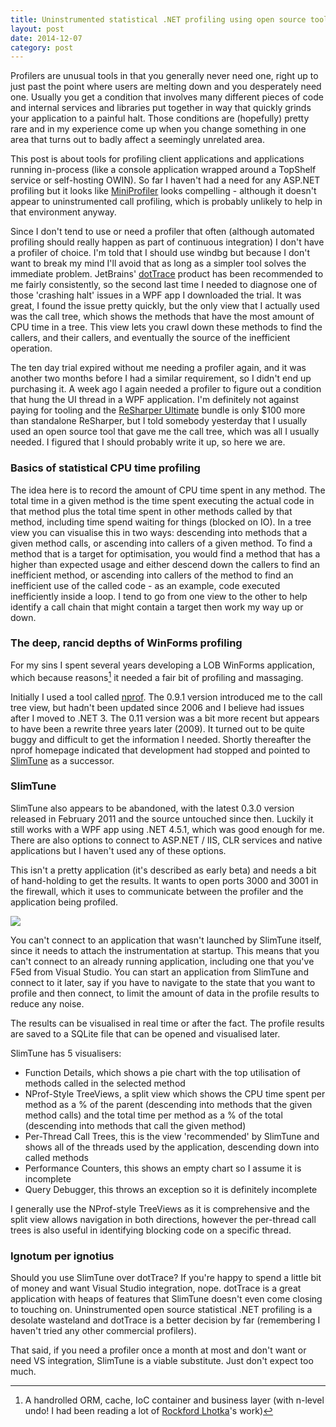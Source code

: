 ```yaml
---
title: Uninstrumented statistical .NET profiling using open source tools
layout: post
date: 2014-12-07
category: post
---
```


Profilers are unusual tools in that you generally never need one, right up to just past the point where users are melting down and you desperately need one. Usually you get a condition that involves many different pieces of code and internal services and libraries put together in way that quickly grinds your application to a painful halt. Those conditions are (hopefully) pretty rare and in my experience come up when you change something in one area that turns out to badly affect a seemingly unrelated area.

This post is about tools for profiling client applications and applications running in-process (like a console application wrapped around a TopShelf service or self-hosting OWIN). So far I haven't had a need for any ASP.NET profiling but it looks like [MiniProfiler](http://miniprofiler.com/) looks compelling - although it doesn't appear to uninstrumented call profiling, which is probably unlikely to help in that environment anyway.

Since I don't tend to use or need a profiler that often (although automated profiling should really happen as part of continuous integration) I don't have a profiler of choice. I'm told that I should use windbg but because I don't want to break my mind I'll avoid that as long as a simpler tool solves the immediate problem. JetBrains' [dotTrace](https://www.jetbrains.com/profiler/) product has been recommended to me fairly consistently, so the second last time I needed to diagnose one of those 'crashing halt' issues in a WPF app I downloaded the trial. It was great, I found the issue pretty quickly, but the only view that I actually used was the call tree, which shows the methods that have the most amount of CPU time in a tree. This view lets you crawl down these methods to find the callers, and their callers, and eventually the source of the inefficient operation.

The ten day trial expired without me needing a profiler again, and it was another two months before I had a similar requirement, so I didn't end up purchasing it. A week ago I again needed a profiler to figure out a condition that hung the UI thread in a WPF application. I'm definitely not against paying for tooling and the [ReSharper Ultimate](https://www.jetbrains.com/resharper/buy/index.jsp?product=ultimate) bundle is only $100 more than standalone ReSharper, but I told somebody yesterday that I usually used an open source tool that gave me the call tree, which was all I usually needed. I figured that I should probably write it up, so here we are.


### Basics of statistical CPU time profiling

The idea here is to record the amount of CPU time spent in any method. The total time in a given method is the time spent executing the actual code in that method plus the total time spent in other methods called by that method, including time spend waiting for things (blocked on IO). In a tree view you can visualise this in two ways: descending into methods that a given method calls, or ascending into callers of a given method. To find a method that is a target for optimisation, you would find a method that has a higher than expected usage and either descend down the callers to find an inefficient method, or ascending into callers of the method to find an inefficient use of the called code - as an example, code executed inefficiently inside a loop. I tend to go from one view to the other to help identify a call chain that might contain a target then work my way up or down.


### The deep, rancid depths of WinForms profiling

For my sins I spent several years developing a LOB WinForms application, which because reasons[^1] it needed a fair bit of profiling and massaging.

Initially I used a tool called [nprof](https://code.google.com/p/nprof/). The 0.9.1 version introduced me to the call tree view, but hadn't been updated since 2006 and I believe had issues after I moved to .NET 3. The 0.11 version was a bit more recent but appears to have been a rewrite three years later (2009). It turned out to be quite buggy and difficult to get the information I needed. Shortly thereafter the nprof homepage indicated that development had stopped and pointed to [SlimTune](https://code.google.com/p/slimtune/) as a successor.


### SlimTune

SlimTune also appears to be abandoned, with the latest 0.3.0 version released in February 2011 and the source untouched since then. Luckily it still works with a WPF app using .NET 4.5.1, which was good enough for me. There are also options to connect to ASP.NET / IIS, CLR services and native applications but I haven't used any of these options.

This isn't a pretty application (it's described as early beta) and needs a bit of hand-holding to get the results. It wants to open ports 3000 and 3001 in the firewall, which it uses to communicate between the profiler and the application being profiled.

![](http://i.imgur.com/QeAVxHM.png)

You can't connect to an application that wasn't launched by SlimTune itself, since it needs to attach the instrumentation at startup. This means that you can't connect to an already running application, including one that you've F5ed from Visual Studio. You can start an application from SlimTune and connect to it later, say if you have to navigate to the state that you want to profile and then connect, to limit the amount of data in the profile results to reduce any noise.

The results can be visualised in real time or after the fact. The profile results are saved to a SQLite file that can be opened and visualised later.

SlimTune has 5 visualisers:

- Function Details, which shows a pie chart with the top utilisation of methods called in the selected method
- NProf-Style TreeViews, a split view which shows the CPU time spent per method as a % of the parent (descending into methods that the given method calls) and the total time per method as a % of the total (descending into methods that call the given method)
- Per-Thread Call Trees, this is the view 'recommended' by SlimTune and shows all of the threads used by the application, descending down into called methods
- Performance Counters, this shows an empty chart so I assume it is incomplete
- Query Debugger, this throws an exception so it is definitely incomplete

I generally use the NProf-style TreeViews as it is comprehensive and the split view allows navigation in both directions, however the per-thread call trees is also useful in identifying blocking code on a specific thread.


### Ignotum per ignotius

Should you use SlimTune over dotTrace? If you're happy to spend a little bit of money and want Visual Studio integration, nope. dotTrace is a great application with heaps of features that SlimTune doesn't even come closing to touching on. Uninstrumented open source statistical .NET profiling is a desolate wasteland and dotTrace is a better decision by far (remembering I haven't tried any other commercial profilers).

That said, if you need a profiler once a month at most and don't want or need VS integration, SlimTune is a viable substitute. Just don't expect too much.



[^1]: A handrolled ORM, cache, IoC container and business layer (with n-level undo! I had been reading a lot of [Rockford Lhotka](http://www.lhotka.net/)'s work) 



